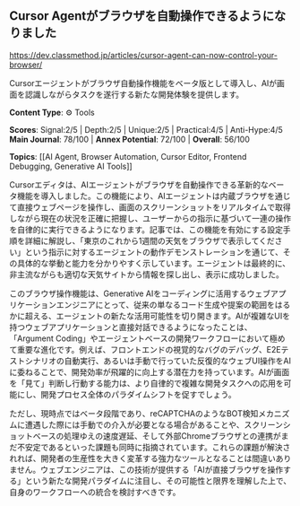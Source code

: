 ## Cursor Agentがブラウザを自動操作できるようになりました

https://dev.classmethod.jp/articles/cursor-agent-can-now-control-your-browser/

Cursorエージェントがブラウザ自動操作機能をベータ版として導入し、AIが画面を認識しながらタスクを遂行する新たな開発体験を提供します。

**Content Type**: ⚙️ Tools

**Scores**: Signal:2/5 | Depth:2/5 | Unique:2/5 | Practical:4/5 | Anti-Hype:4/5
**Main Journal**: 78/100 | **Annex Potential**: 72/100 | **Overall**: 56/100

**Topics**: [[AI Agent, Browser Automation, Cursor Editor, Frontend Debugging, Generative AI Tools]]

Cursorエディタは、AIエージェントがブラウザを自動操作できる革新的なベータ機能を導入しました。この機能により、AIエージェントは内蔵ブラウザを通じて直接ウェブページを操作し、画面のスクリーンショットをリアルタイムで取得しながら現在の状況を正確に把握し、ユーザーからの指示に基づいて一連の操作を自律的に実行できるようになります。記事では、この機能を有効にする設定手順を詳細に解説し、「東京のこれから1週間の天気をブラウザで表示してください」という指示に対するエージェントの動作デモンストレーションを通じて、その具体的な挙動と能力を分かりやすく示しています。エージェントは最終的に、非主流ながらも適切な天気サイトから情報を探し出し、表示に成功しました。

このブラウザ操作機能は、Generative AIをコーディングに活用するウェブアプリケーションエンジニアにとって、従来の単なるコード生成や提案の範囲をはるかに超える、エージェントの新たな活用可能性を切り開きます。AIが複雑なUIを持つウェブアプリケーションと直接対話できるようになったことは、「Argument Coding」やエージェントベースの開発ワークフローにおいて極めて重要な進化です。例えば、フロントエンドの視覚的なバグのデバッグ、E2Eテストシナリオの自動実行、あるいは手動で行っていた反復的なウェブUI操作をAIに委ねることで、開発効率が飛躍的に向上する潜在力を持っています。AIが画面を「見て」判断し行動する能力は、より自律的で複雑な開発タスクへの応用を可能にし、開発プロセス全体のパラダイムシフトを促すでしょう。

ただし、現時点ではベータ段階であり、reCAPTCHAのようなBOT検知メカニズムに遭遇した際には手動での介入が必要となる場合があることや、スクリーンショットベースの処理ゆえの速度遅延、そして外部Chromeブラウザとの連携がまだ不安定であるといった課題も同時に指摘されています。これらの課題が解決されれば、開発者の生産性を大きく変革する強力なツールとなることは間違いありません。ウェブエンジニアは、この技術が提供する「AIが直接ブラウザを操作する」という新たな開発パラダイムに注目し、その可能性と限界を理解した上で、自身のワークフローへの統合を検討すべきです。